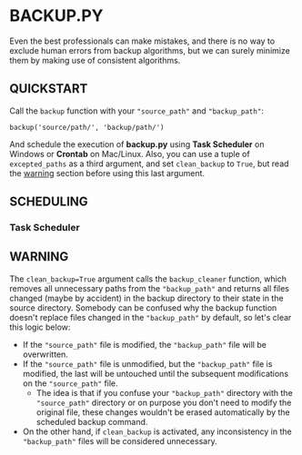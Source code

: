 # BACKUP.PY
Even the best professionals can make mistakes, and there is no way to exclude human errors from backup algorithms, but we can surely minimize them by making use of consistent algorithms.

## QUICKSTART
Call the `backup` function with your `"source_path"` and `"backup_path"`:

    backup('source/path/', 'backup/path/')

And schedule the execution of <b>backup.py</b> using <b>Task Scheduler</b> on Windows or <b>Crontab</b> on Mac/Linux. Also, you can use a tuple of `excepted_paths` as a third argument, and set `clean_backup` to `True`, but read the [warning](#warning) section before using this last argument.

## SCHEDULING

### Task Scheduler

## WARNING
The `clean_backup=True` argument calls the `backup_cleaner` function, which removes all unnecessary paths from the `"backup_path"` and returns all files changed (maybe by accident) in the backup directory to their state in the source directory. Somebody can be confused why the backup function doesn't replace files changed in the `"backup_path"` by default, so let's clear this logic below:

- If the `"source_path"` file is modified, the `"backup_path"` file will be overwritten.
- If the `"source_path"` file is unmodified, but the `"backup_path"` file is modified, the last will be untouched until the subsequent modifications on the `"source_path"` file.
   - The idea is that if you confuse your `"backup_path"` directory with the `"source_path"` directory or on purpose you don't need to modify the original file, these changes wouldn't be erased automatically by the scheduled backup command.
- On the other hand, if `clean_backup` is activated, any inconsistency in the `"backup_path"` files will be considered unnecessary.
